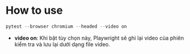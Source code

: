 # How to use
```python
pytest --browser chromium --headed --video on
```
- **video on**: Khi bật tùy chọn này, Playwright sẽ ghi lại video của phiên kiểm tra và lưu lại dưới dạng file video.